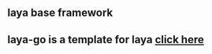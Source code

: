 ## laya base framework

## laya-go is a template for laya [click here](https://github.com/layatips/laya-go)